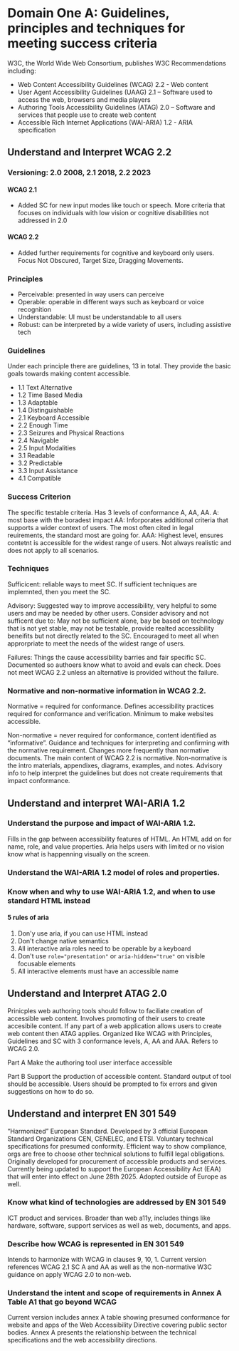 # Domain One A: Guidelines, principles and techniques for meeting success criteria 

W3C, the World Wide Web Consortium, publishes W3C Recommendations including: 
- 	Web Content Accessibility Guidelines (WCAG) 2.2 - Web content
- 	User Agent Accessibility Guidelines (UAAG) 2.1 – Software used to access the web, browsers and media players
- 	Authoring Tools Accessibility Guidelines (ATAG) 2.0 – Software and services that people use to create web content
- 	Accessible Rich Internet Applications (WAI-ARIA) 1.2 - ARIA specification

## Understand and Interpret WCAG 2.2

### Versioning: 2.0 2008, 2.1 2018, 2.2 2023
#### WCAG 2.1
- 	Added SC for new input modes like touch or speech. More criteria that focuses on individuals with low vision or cognitive disabilities not addressed in 2.0 
#### WCAG 2.2 
- 	Added further requirements for cognitive and keyboard only users. Focus Not Obscured, Target Size, Dragging  Movements.
### Principles 
- 	Perceivable: presented in  way users can perceive
- 	Operable: operable in different ways such as keyboard or voice recognition
- 	Understandable: UI must be understandable to all users
- 	Robust: can be interpreted by a wide variety of users, including assistive tech 
### Guidelines
Under each principle there are guidelines, 13 in total. They provide the basic goals towards making content accessible.
- 	1.1 Text Alternative
- 	1.2 Time Based Media
- 	1.3 Adaptable
- 	1.4 Distinguishable
- 	2.1 Keyboard Accessible
- 	2.2 Enough Time
- 	2.3 Seizures and Physical Reactions
- 	2.4 Navigable
- 	2.5 Input Modalities
- 	3.1 Readable
- 	3.2 Predictable
- 	3.3 Input Assistance
- 	4.1 Compatible

### Success Criterion 
The specific testable criteria. Has 3 levels of conformance A, AA, AA. 
A: most base with the boradest impact 
AA: Inforporates additional criteria that supports a wider context of users. The most often cited in legal reuirements, the standard most are going for. 
AAA: Highest level, ensures contetnt is accessible for the widest range of users. Not always realistic and does not apply to all scenarios. 

### Techniques 

Sufficicent: reliable ways to meet SC. If sufficient techniques are implemnted, then you meet the SC. 

Advisory: Suggested way to improve accessibility, very helpful to some users and may be needed by other users. Consider advisory and not sufficent due to: May not be sufficient alone, bay be based on technology that is not yet stable, may not be testable, provide realted accessibility beneifits but not directly related to the SC. Encouraged to meet all when approrpriate to meet the needs of the widest range of users.

Failures: Things the cause accessibility barries and fair specific SC. Documented so authoers know what to avoid and evals can check. Does not meet WCAG 2.2 unless an alternative is provided without the failure. 

### Normative and non-normative information in WCAG 2.2.
Normative = required for conformance. 
Defines accessibility practices required for conformance and verification. Minimum to make websites accessible. 

Non-normative = never required for conformance, content identified as “informative”. 
Guidance and techniques for interpreting and confirming with the normative requirement. Changes more frequently than normative documents. 
The main content of WCAG 2.2 is normative. Non-normative is the intro materials, appendixes, diagrams, examples, and notes. Advisory info to help interpret the guidelines but does not create requirements that impact conformance. 

## Understand and interpret WAI-ARIA 1.2
### Understand the purpose and impact of WAI-ARIA 1.2. 
Fills in the gap between accessibility features of HTML. An HTML add on for name, role, and value properties. 
Aria helps users with limited or no vision know what is happenning visually on the screen. 

###  Understand the WAI-ARIA 1.2 model of roles and properties.
### Know when and why to use WAI-ARIA 1.2, and when to use standard HTML instead
#### 5 rules of aria
1. Don'y use aria, if you can use HTML instead
2. Don't change native semantics
3. All interactive aria roles need to be operable by a keyboard
4. Don't use `role="presentation"` or `aria-hidden="true"` on visible focusable elements
5. All interactive elements must have an accessible name
## Understand and Interpret ATAG 2.0
Prinicples web authoring tools should follow to faciliate creation of accessible web content. Involves promoting of their users to create accesibile content. If any part of a web application allows users to create web content then ATAG applies. Organized like WCAG with Principles, Guidelines and SC with 3 conformance levels, A, AA and AAA. Refers to WCAG 2.0. 

Part A
Make the authoring tool user interface accessible 

Part B
Support the production of accessible content. Standard output of tool should be accessible. Users should be prompted to fix errors and given suggestions on how to do so. 

## Understand and interpret EN 301 549
“Harmonized” European Standard. Developed by 3 official European Standard Organizations CEN, CENELEC, and ETSI. Voluntary technical specifications for presumed conformity. Efficient way to show compliance, orgs are free to choose other technical solutions to fulfill legal obligations. 
Originally developed for procurement of accessible products and services. 
Currently being updated to support the European Accessibility Act (EAA) that will enter into effect on June 28th 2025. 
Adopted outside of Europe as well. 

### Know what kind of technologies are addressed by EN 301 549 
ICT product and services. Broader than web a11y, includes things like hardware, software, support services as well as web, documents, and apps. 

### Describe how WCAG is represented in EN 301 549 
Intends to harmonize with WCAG in clauses 9, 10, 1. Current version references WCAG 2.1 SC A and AA as well as the non-normative W3C guidance on apply WCAG 2.0 to non-web.  

### Understand the intent and scope of requirements in Annex A Table A1 that go beyond WCAG 
Current version includes annex A table showing presumed conformance for website and apps of the Web Accessibility Directive covering public sector bodies.
Annex A presents the relationship between the technical specifications and the web accessibility directions. 





